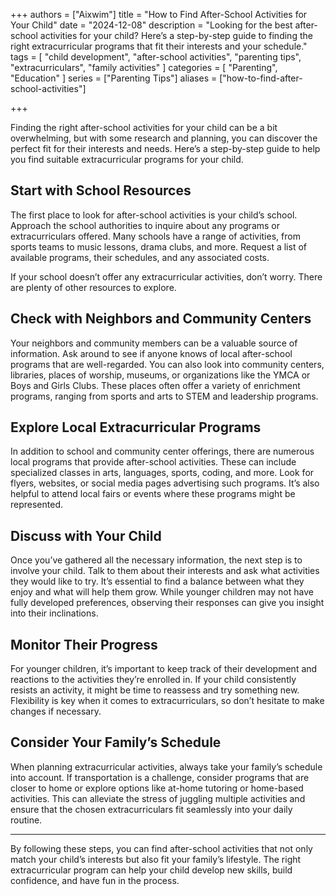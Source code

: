 +++
authors = ["Aixwim"]
title = "How to Find After-School Activities for Your Child"
date = "2024-12-08"
description = "Looking for the best after-school activities for your child? Here’s a step-by-step guide to finding the right extracurricular programs that fit their interests and your schedule."
tags = [
  "child development",
  "after-school activities",
  "parenting tips",
  "extracurriculars",
  "family activities"
]
categories = [
  "Parenting",
  "Education"
]
series = ["Parenting Tips"]
aliases = ["how-to-find-after-school-activities"]

+++

Finding the right after-school activities for your child can be a bit overwhelming, but with some research and planning, you can discover the perfect fit for their interests and needs. Here’s a step-by-step guide to help you find suitable extracurricular programs for your child.

<!--more-->

## Start with School Resources

The first place to look for after-school activities is your child’s school. Approach the school authorities to inquire about any programs or extracurriculars offered. Many schools have a range of activities, from sports teams to music lessons, drama clubs, and more. Request a list of available programs, their schedules, and any associated costs. 

If your school doesn’t offer any extracurricular activities, don’t worry. There are plenty of other resources to explore.

## Check with Neighbors and Community Centers

Your neighbors and community members can be a valuable source of information. Ask around to see if anyone knows of local after-school programs that are well-regarded. You can also look into community centers, libraries, places of worship, museums, or organizations like the YMCA or Boys and Girls Clubs. These places often offer a variety of enrichment programs, ranging from sports and arts to STEM and leadership programs.

## Explore Local Extracurricular Programs

In addition to school and community center offerings, there are numerous local programs that provide after-school activities. These can include specialized classes in arts, languages, sports, coding, and more. Look for flyers, websites, or social media pages advertising such programs. It’s also helpful to attend local fairs or events where these programs might be represented.

## Discuss with Your Child

Once you’ve gathered all the necessary information, the next step is to involve your child. Talk to them about their interests and ask what activities they would like to try. It’s essential to find a balance between what they enjoy and what will help them grow. While younger children may not have fully developed preferences, observing their responses can give you insight into their inclinations.

## Monitor Their Progress

For younger children, it’s important to keep track of their development and reactions to the activities they’re enrolled in. If your child consistently resists an activity, it might be time to reassess and try something new. Flexibility is key when it comes to extracurriculars, so don’t hesitate to make changes if necessary.

## Consider Your Family’s Schedule

When planning extracurricular activities, always take your family’s schedule into account. If transportation is a challenge, consider programs that are closer to home or explore options like at-home tutoring or home-based activities. This can alleviate the stress of juggling multiple activities and ensure that the chosen extracurriculars fit seamlessly into your daily routine.

---

By following these steps, you can find after-school activities that not only match your child’s interests but also fit your family’s lifestyle. The right extracurricular program can help your child develop new skills, build confidence, and have fun in the process.
